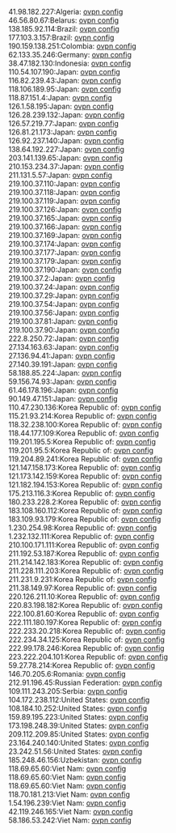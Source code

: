 41.98.182.227:Algeria: [ovpn config](vpn/41_98_182_227.ovpn)  
46.56.80.67:Belarus: [ovpn config](vpn/46_56_80_67.ovpn)  
138.185.92.114:Brazil: [ovpn config](vpn/138_185_92_114.ovpn)  
177.103.3.157:Brazil: [ovpn config](vpn/177_103_3_157.ovpn)  
190.159.138.251:Colombia: [ovpn config](vpn/190_159_138_251.ovpn)  
62.133.35.246:Germany: [ovpn config](vpn/62_133_35_246.ovpn)  
38.47.182.130:Indonesia: [ovpn config](vpn/38_47_182_130.ovpn)  
110.54.107.190:Japan: [ovpn config](vpn/110_54_107_190.ovpn)  
116.82.239.43:Japan: [ovpn config](vpn/116_82_239_43.ovpn)  
118.106.189.95:Japan: [ovpn config](vpn/118_106_189_95.ovpn)  
118.87.151.4:Japan: [ovpn config](vpn/118_87_151_4.ovpn)  
126.1.58.195:Japan: [ovpn config](vpn/126_1_58_195.ovpn)  
126.28.239.132:Japan: [ovpn config](vpn/126_28_239_132.ovpn)  
126.57.219.77:Japan: [ovpn config](vpn/126_57_219_77.ovpn)  
126.81.21.173:Japan: [ovpn config](vpn/126_81_21_173.ovpn)  
126.92.237.140:Japan: [ovpn config](vpn/126_92_237_140.ovpn)  
138.64.192.227:Japan: [ovpn config](vpn/138_64_192_227.ovpn)  
203.141.139.65:Japan: [ovpn config](vpn/203_141_139_65.ovpn)  
210.153.234.37:Japan: [ovpn config](vpn/210_153_234_37.ovpn)  
211.131.5.57:Japan: [ovpn config](vpn/211_131_5_57.ovpn)  
219.100.37.110:Japan: [ovpn config](vpn/219_100_37_110.ovpn)  
219.100.37.118:Japan: [ovpn config](vpn/219_100_37_118.ovpn)  
219.100.37.119:Japan: [ovpn config](vpn/219_100_37_119.ovpn)  
219.100.37.126:Japan: [ovpn config](vpn/219_100_37_126.ovpn)  
219.100.37.165:Japan: [ovpn config](vpn/219_100_37_165.ovpn)  
219.100.37.166:Japan: [ovpn config](vpn/219_100_37_166.ovpn)  
219.100.37.169:Japan: [ovpn config](vpn/219_100_37_169.ovpn)  
219.100.37.174:Japan: [ovpn config](vpn/219_100_37_174.ovpn)  
219.100.37.177:Japan: [ovpn config](vpn/219_100_37_177.ovpn)  
219.100.37.179:Japan: [ovpn config](vpn/219_100_37_179.ovpn)  
219.100.37.190:Japan: [ovpn config](vpn/219_100_37_190.ovpn)  
219.100.37.2:Japan: [ovpn config](vpn/219_100_37_2.ovpn)  
219.100.37.24:Japan: [ovpn config](vpn/219_100_37_24.ovpn)  
219.100.37.29:Japan: [ovpn config](vpn/219_100_37_29.ovpn)  
219.100.37.54:Japan: [ovpn config](vpn/219_100_37_54.ovpn)  
219.100.37.56:Japan: [ovpn config](vpn/219_100_37_56.ovpn)  
219.100.37.81:Japan: [ovpn config](vpn/219_100_37_81.ovpn)  
219.100.37.90:Japan: [ovpn config](vpn/219_100_37_90.ovpn)  
222.8.250.72:Japan: [ovpn config](vpn/222_8_250_72.ovpn)  
27.134.163.63:Japan: [ovpn config](vpn/27_134_163_63.ovpn)  
27.136.94.41:Japan: [ovpn config](vpn/27_136_94_41.ovpn)  
27.140.39.191:Japan: [ovpn config](vpn/27_140_39_191.ovpn)  
58.188.85.224:Japan: [ovpn config](vpn/58_188_85_224.ovpn)  
59.156.74.93:Japan: [ovpn config](vpn/59_156_74_93.ovpn)  
61.46.178.196:Japan: [ovpn config](vpn/61_46_178_196.ovpn)  
90.149.47.151:Japan: [ovpn config](vpn/90_149_47_151.ovpn)  
110.47.230.136:Korea Republic of: [ovpn config](vpn/110_47_230_136.ovpn)  
115.21.93.214:Korea Republic of: [ovpn config](vpn/115_21_93_214.ovpn)  
118.32.238.100:Korea Republic of: [ovpn config](vpn/118_32_238_100.ovpn)  
118.44.177.109:Korea Republic of: [ovpn config](vpn/118_44_177_109.ovpn)  
119.201.195.5:Korea Republic of: [ovpn config](vpn/119_201_195_5.ovpn)  
119.201.95.5:Korea Republic of: [ovpn config](vpn/119_201_95_5.ovpn)  
119.204.89.241:Korea Republic of: [ovpn config](vpn/119_204_89_241.ovpn)  
121.147.158.173:Korea Republic of: [ovpn config](vpn/121_147_158_173.ovpn)  
121.173.142.159:Korea Republic of: [ovpn config](vpn/121_173_142_159.ovpn)  
121.182.194.153:Korea Republic of: [ovpn config](vpn/121_182_194_153.ovpn)  
175.213.116.3:Korea Republic of: [ovpn config](vpn/175_213_116_3.ovpn)  
180.233.228.2:Korea Republic of: [ovpn config](vpn/180_233_228_2.ovpn)  
183.108.160.112:Korea Republic of: [ovpn config](vpn/183_108_160_112.ovpn)  
183.109.93.179:Korea Republic of: [ovpn config](vpn/183_109_93_179.ovpn)  
1.230.254.98:Korea Republic of: [ovpn config](vpn/1_230_254_98.ovpn)  
1.232.132.111:Korea Republic of: [ovpn config](vpn/1_232_132_111.ovpn)  
210.100.171.111:Korea Republic of: [ovpn config](vpn/210_100_171_111.ovpn)  
211.192.53.187:Korea Republic of: [ovpn config](vpn/211_192_53_187.ovpn)  
211.214.142.183:Korea Republic of: [ovpn config](vpn/211_214_142_183.ovpn)  
211.228.111.203:Korea Republic of: [ovpn config](vpn/211_228_111_203.ovpn)  
211.231.9.231:Korea Republic of: [ovpn config](vpn/211_231_9_231.ovpn)  
211.38.149.97:Korea Republic of: [ovpn config](vpn/211_38_149_97.ovpn)  
220.126.211.10:Korea Republic of: [ovpn config](vpn/220_126_211_10.ovpn)  
220.83.198.182:Korea Republic of: [ovpn config](vpn/220_83_198_182.ovpn)  
222.100.81.60:Korea Republic of: [ovpn config](vpn/222_100_81_60.ovpn)  
222.111.180.197:Korea Republic of: [ovpn config](vpn/222_111_180_197.ovpn)  
222.233.20.218:Korea Republic of: [ovpn config](vpn/222_233_20_218.ovpn)  
222.234.34.125:Korea Republic of: [ovpn config](vpn/222_234_34_125.ovpn)  
222.99.178.246:Korea Republic of: [ovpn config](vpn/222_99_178_246.ovpn)  
223.222.204.101:Korea Republic of: [ovpn config](vpn/223_222_204_101.ovpn)  
59.27.78.214:Korea Republic of: [ovpn config](vpn/59_27_78_214.ovpn)  
146.70.205.6:Romania: [ovpn config](vpn/146_70_205_6.ovpn)  
212.91.196.45:Russian Federation: [ovpn config](vpn/212_91_196_45.ovpn)  
109.111.243.205:Serbia: [ovpn config](vpn/109_111_243_205.ovpn)  
104.172.238.112:United States: [ovpn config](vpn/104_172_238_112.ovpn)  
108.184.10.252:United States: [ovpn config](vpn/108_184_10_252.ovpn)  
159.89.195.223:United States: [ovpn config](vpn/159_89_195_223.ovpn)  
173.198.248.39:United States: [ovpn config](vpn/173_198_248_39.ovpn)  
209.112.209.85:United States: [ovpn config](vpn/209_112_209_85.ovpn)  
23.164.240.140:United States: [ovpn config](vpn/23_164_240_140.ovpn)  
23.242.51.56:United States: [ovpn config](vpn/23_242_51_56.ovpn)  
185.248.46.156:Uzbekistan: [ovpn config](vpn/185_248_46_156.ovpn)  
118.69.65.60:Viet Nam: [ovpn config](vpn/118_69_65_60.ovpn)  
118.69.65.60:Viet Nam: [ovpn config](vpn/118_69_65_60.ovpn)  
118.69.65.60:Viet Nam: [ovpn config](vpn/118_69_65_60.ovpn)  
118.70.181.213:Viet Nam: [ovpn config](vpn/118_70_181_213.ovpn)  
1.54.196.239:Viet Nam: [ovpn config](vpn/1_54_196_239.ovpn)  
42.119.246.165:Viet Nam: [ovpn config](vpn/42_119_246_165.ovpn)  
58.186.53.242:Viet Nam: [ovpn config](vpn/58_186_53_242.ovpn)  
